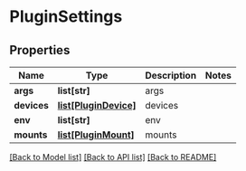 # PluginSettings

## Properties
Name | Type | Description | Notes
------------ | ------------- | ------------- | -------------
**args** | **list[str]** | args | 
**devices** | [**list[PluginDevice]**](PluginDevice.md) | devices | 
**env** | **list[str]** | env | 
**mounts** | [**list[PluginMount]**](PluginMount.md) | mounts | 

[[Back to Model list]](../README.md#documentation-for-models) [[Back to API list]](../README.md#documentation-for-api-endpoints) [[Back to README]](../README.md)


